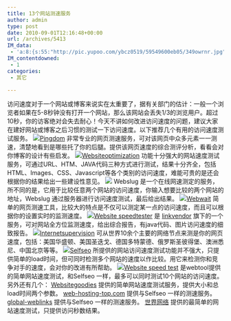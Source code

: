 ```yaml
---
title: 13个网站测速服务
author: admin
type: post
date: 2010-09-01T12:16:48+00:00
url: /archives/5413
IM_data:
 - 'a:8:{s:55:"http://pic.yupoo.com/ybcz0519/59549600eb05/349owrnr.jpg";s:68:"http://blog.haohtml.com/wp-content/uploads/2011/03/b8a8_349owrnr.jpg";s:55:"http://pic.yupoo.com/ybcz0519/10783656b906/rgsm2pf1.jpg";s:68:"http://blog.haohtml.com/wp-content/uploads/2011/03/9668_rgsm2pf1.jpg";s:55:"http://pic.yupoo.com/ybcz0519/741855dac190/lbvdiw9e.jpg";s:68:"http://blog.haohtml.com/wp-content/uploads/2011/03/834f_lbvdiw9e.jpg";s:55:"http://pic.yupoo.com/ybcz0519/234955edf1a5/5qaw51um.jpg";s:68:"http://blog.haohtml.com/wp-content/uploads/2011/03/2159_5qaw51um.jpg";s:55:"http://pic.yupoo.com/ybcz0519/73234656b534/uj4c40jj.jpg";s:68:"http://blog.haohtml.com/wp-content/uploads/2011/03/8890_uj4c40jj.jpg";s:55:"http://pic.yupoo.com/ybcz0519/31768656ad93/7yoj23g9.jpg";s:68:"http://blog.haohtml.com/wp-content/uploads/2011/03/8d6f_7yoj23g9.jpg";s:55:"http://pic.yupoo.com/ybcz0519/91456656b159/qqnmhs5n.jpg";s:68:"http://blog.haohtml.com/wp-content/uploads/2011/03/e3a2_qqnmhs5n.jpg";s:55:"http://pic.yupoo.com/ybcz0519/78865656b30f/2yadtq4b.jpg";s:68:"http://blog.haohtml.com/wp-content/uploads/2011/03/0ccd_2yadtq4b.jpg";}'
IM_contentdowned:
 - 1
categories:
 - 其它

---
```

访问速度对于一个网站或博客来说实在太重要了，据有关部门的估计：一般一个浏览者如果在5-8秒钟没有打开一个网站，那么该网站会丢失1/3的浏览用户。超过10秒，你的访客绝对会失去耐心！今天不讲如何改进访问速度的问题，建议大家在建好网站或博客之后习惯的测试一下访问速度。以下推荐几个有用的访问速度测试服务。
[![](http://pic.yupoo.com/ybcz0519/59549600eb05/349owrnr.jpg)Pingdom](http://tools.pingdom.com/) 非常专业的网页测速服务，可对该网页中众多元素一一测速，清楚地看到是哪些托了你的后腿。提供该网页速度的综合测评分析，看看会对你博客的设计有些启发。
[![](http://pic.yupoo.com/ybcz0519/10783656b906/rgsm2pf1.jpg)Websiteoptimization](http://www.websiteoptimization.com/services/analyze/) 功能十分强大的网站速度测试服务，可通过URL、HTM、JAVA代码三种方式进行测试，结果十分齐全，包括HTML、Images、CSS、Javascript等各个类别的访问速度，难能可贵的是还会根据你的结果给出一些建设性意见。
![](http://pic.yupoo.com/ybcz0519/741855dac190/lbvdiw9e.jpg) Webslug 是一个在线网速测定的服务，所不同的是，它用于比较任意两个网站的访问速度，你输入想要比较的两个网站的地址，Webslug 通过服务器进行访问速度测试，最后给出结果。 [![](http://pic.yupoo.com/ybcz0519/234955edf1a5/5qaw51um.jpg)Webwait](http://www.webwait.com/) 简单的网页测速工具，比较大的特点是不仅可以测定某一点的访问速度，而且可以根据你的设置实时的监测速度。
[![](http://pic.yupoo.com/ybcz0519/73234656b534/uj4c40jj.jpg)Website speedtester](http://www.linkvendor.com/seo-tools/speedtester.html) 是 [linkvendor](http://www.linkvendor.com/) 旗下的一个服务，可对网站全方位监测速度，给出综合报告，有java代码、图片访问速度的细致报告。
[![](http://pic.yupoo.com/ybcz0519/31768656ad93/7yoj23g9.jpg)Internetsupervision](http://internetsupervision.com/scripts/urlcheck/check.aspx) 可从世界10余个主要的网络节点来测是你的网页速度，包括：美国华盛顿、美国圣迭戈、德国多特蒙德、俄罗斯圣彼得堡、澳洲悉尼、中国北京等等。
[![](http://pic.yupoo.com/ybcz0519/91456656b159/qqnmhs5n.jpg)Selfseo](http://www.selfseo.com/website_speed_test.php) 所提供的网站访问速度测试功能并不强大，只提供简单的load时间，但可同时检测多个网站的速度以作比较。用它来检测你和竞争对手的速度，会对你的改进有所帮助。
[![](http://pic.yupoo.com/ybcz0519/78865656b30f/2yadtq4b.jpg)Website speed test](http://www.iwebtool.com/speed_test) 是webtool提供的简单网站速度测试，和Selfseo 一样，最多可以同时测试10个网站的访问速度。
另外还有几个：
[Websitegoodies](http://www.websitegoodies.com/tools/speed-test.php) 提供的简单网站速度测试服务，提供大小和总load时间两个参数。
[web-hosting-top.com](http://www.web-hosting-top.com/web-hosting/tools.website-speed-test) 提供与Selfseo 一样的测速服务。
[global-weblinks](http://www.global-weblinks.com/websitespeed.asp) 提供与Selfseo 一样的测速服务。
[世界网络](http://www.linkwan.com/gb/broadmeter/speed/responsespeedtest.asp) 提供的最简单的网站速度测试，只提供访问秒数结果。